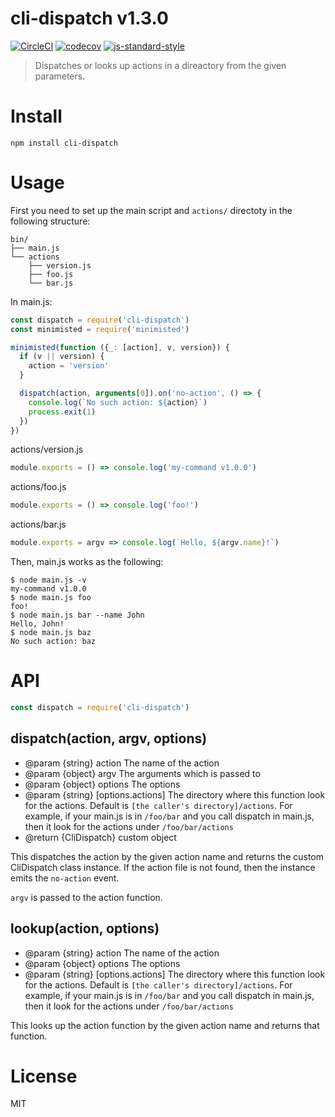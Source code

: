 # cli-dispatch v1.3.0

[![CircleCI](https://circleci.com/gh/kt3k/cli-dispatch.svg?style=svg)](https://circleci.com/gh/kt3k/cli-dispatch)
[![codecov](https://codecov.io/gh/kt3k/cli-dispatch/branch/master/graph/badge.svg)](https://codecov.io/gh/kt3k/cli-dispatch)
[![js-standard-style](https://img.shields.io/badge/code%20style-standard-brightgreen.svg)](http://standardjs.com/)

> Dispatches or looks up actions in a direactory from the given parameters.

# Install

    npm install cli-dispatch

# Usage

First you need to set up the main script and `actions/` directoty in the following structure:

```
bin/
├── main.js
└── actions
    ├── version.js
    ├── foo.js
    └── bar.js
```

In main.js:

```js
const dispatch = require('cli-dispatch')
const minimisted = require('minimisted')

minimisted(function ({_: [action], v, version}) {
  if (v || version) {
    action = 'version'
  }

  dispatch(action, arguments[0]).on('no-action', () => {
    console.log(`No such action: ${action}`)
    process.exit(1)
  })
})
```

actions/version.js
```js
module.exports = () => console.log('my-command v1.0.0')
```

actions/foo.js
```js
module.exports = () => console.log('foo!')
```

actions/bar.js
```js
module.exports = argv => console.log(`Hello, ${argv.name}!`)
```

Then, main.js works as the following:

    $ node main.js -v
    my-command v1.0.0
    $ node main.js foo
    foo!
    $ node main.js bar --name John
    Hello, John!
    $ node main.js baz
    No such action: baz

# API

```js
const dispatch = require('cli-dispatch')
```

## dispatch(action, argv, options)

- @param {string} action The name of the action
- @param {object} argv The arguments which is passed to
- @param {object} options The options
- @param {string} [options.actions] The directory where this function look for the actions. Default is `[the caller's directory]/actions`. For example, if your main.js is in `/foo/bar` and you call dispatch in main.js, then it look for the actions under `/foo/bar/actions`
- @return {CliDispatch} custom object

This dispatches the action by the given action name and returns the custom CliDispatch class instance. If the action file is not found, then the instance emits the `no-action` event.

`argv` is passed to the action function. 

## lookup(action, options)

- @param {string} action The name of the action
- @param {object} options The options
- @param {string} [options.actions] The directory where this function look for the actions. Default is `[the caller's directory]/actions`. For example, if your main.js is in `/foo/bar` and you call dispatch in main.js, then it look for the actions under `/foo/bar/actions`

This looks up the action function by the given action name and returns that function.

# License

MIT
